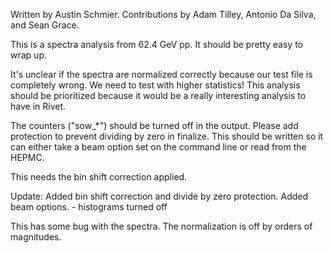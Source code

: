 Written by Austin Schmier.  Contributions by Adam Tilley, Antonio Da Silva, and Sean Grace.

This is a spectra analysis from 62.4 GeV pp.  It should be pretty easy to wrap up.

It's unclear if the spectra are normalized correctly because our test file is completely wrong.  We need to test with higher statistics!  This analysis should be prioritized because it would be a really interesting analysis to have in Rivet.

The counters ("sow_*") should be turned off in the output.
Please add protection to prevent dividing by zero in finalize.
This should be written so it can either take a beam option set on the command line or read from the HEPMC.

This needs the bin shift correction applied.

Update: Added bin shift correction and divide by zero protection. Added beam options.
    - histograms turned off

This has some bug with the spectra.  The normalization is off by orders of magnitudes.
